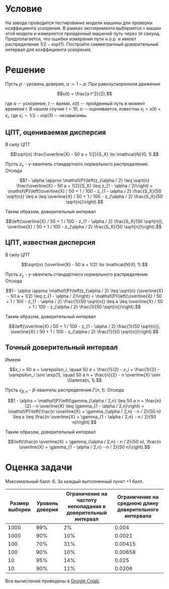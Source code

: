 # Условие

На заводе проводится тестирование модели машины для проверки коэффициента ускорения. 
В рамках эксперимента выбирается `n` машин этой модели 
и измеряется пройденный машиной путь через `10` секунд.
Предполагается, что ошибки измерения пути н.о.р.
и имеют распределение $1/2 - exp(1)$.
Постройте симметричный доверительный интервал
для коэффициента ускорения.

# Решение

Пусть $p$ - уровень доверия, $\alpha := 1 - p$.
При равноускоренном движении
```math
x(t) = \frac{a t^2}{2},
```
где $a$ -- ускорение, $t$ -- время, $x(t)$ -- пройденный путь в момент времени $t$.
В нашем случае $t = 10$, $a$ -- оценивается, известны $x_i = x(t) + \varepsilon_i$,
где $\varepsilon_i \sim 1/2 - exp(1)$ -- независимы.

## ЦПТ, оцениваемая дисперсия

В силу ЦПТ
```math
\sqrt{n} \frac{\overline{X} - 50 a + 1/2}{S_X} 
\to \mathcal{N}(0, 1).
```
Пусть $z_{\gamma}$ - $\gamma$-квантиль 
стандартного нормального распределения.
Отсюда
```math
1 - \alpha 
\approx \mathsf{P}\left(z_{\alpha / 2} 
\leq \sqrt{n} \frac{\overline{X} - 50 a + 1/2}{S_X} 
\leq z_{1 - \alpha / 2}\right)
= \mathsf{P}\left(\overline{X} / 50 + 1 / 100
- z_{1 - \alpha / 2} \frac{S_X}{50 \sqrt{n}}
\leq a
\leq \overline{X} / 50 + 1 / 100
- z_{\alpha / 2} \frac{S_X}{50 \sqrt{n}}\right).
```
Таким образом,
доверительный интервал
```math
\left(\overline{X} / 50 + 1 / 100
- z_{1 - \alpha / 2} \frac{S_X}{50 \sqrt{n}},
\overline{X} / 50 + 1 / 100
- z_{\alpha / 2} \frac{S_X}{50 \sqrt{n}}\right).
```

## ЦПТ, известная дисперсия

В силу ЦПТ
```math
\sqrt{n} (\overline{X} - 50 a + 1/2)
\to \mathcal{N}(0, 1).
```
Пусть $z_{\gamma}$ - $\gamma$-квантиль 
стандартного нормального распределения.
Отсюда
```math
1 - \alpha 
\approx \mathsf{P}\left(z_{\alpha / 2} 
\leq \sqrt{n} (\overline{X} - 50 a + 1/2) 
\leq z_{1 - \alpha / 2}\right)
= \mathsf{P}\left(\overline{X} / 50 + 1 / 100
- z_{1 - \alpha / 2} \frac{1}{50 \sqrt{n}}
\leq a
\leq \overline{X} / 50 + 1 / 100
- z_{\alpha / 2} \frac{1}{50 \sqrt{n}}\right).
```
Таким образом,
доверительный интервал
```math
\left(\overline{X} / 50 + 1 / 100
- z_{1 - \alpha / 2} \frac{1}{50 \sqrt{n}},
\overline{X} / 50 + 1 / 100
- z_{\alpha / 2} \frac{1}{50 \sqrt{n}}\right).
```

## Точный доверительный интервал

Имеем
```math
x_i = 50 a + \varepsilon_i,
\quad 50 a + \frac{1}{2} - x_i = \frac{1}{2} - \varepsilon_i \sim \exp(1),
\quad 50 a n + \frac{n}{2} - n \overline{X} \sim \Gamma(n, 1).
```
Пусть $\gamma_{\beta,n}$ - $\beta$-квантиль
распределения $\Gamma(n, 1)$.
Отсюда
```math
1 - \alpha 
= \mathsf{P}\left(\gamma_{\alpha / 2,n} 
\leq 50 a n + \frac{n}{2} - n \overline{X}
\leq \gamma_{1 - \alpha / 2,n}\right)
= \mathsf{P}\left(\frac{n \overline{X} + \gamma_{\alpha / 2,n} - n / 2}{50 n}
\leq a
\leq \frac{n \overline{X} + \gamma_{1 - \alpha / 2,n} - n / 2}{50 n}\right).
```
Таким образом,
доверительный интервал
```math
\left(\frac{n \overline{X} + \gamma_{\alpha / 2,n} - n / 2}{50 n},
\frac{n \overline{X} + \gamma_{1 - \alpha / 2,n} - n / 2}{50 n}\right).
```

# Оценка задачи

Максимальный балл: $6$. За каждый выполненный пункт $+1$ балл.

| Размер выборки  | Уровень доверия | Ограничение на частоту непопадания в доверительный интервал | Ограничение на среднюю длину доверительного интервала |
| --------------- | --------------- | ----------------------------------------------------------- | ----------------------------------------------------- |
| $1000$          | $99$%           | $2$%                                                        | $0.004$                                               |
| $1000$          | $90$%           | $10$%                                                       | $0.0021$                                              |
| $100$           | $70$%           | $31$%                                                       | $0.00415$                                             |
| $100$           | $90$%           | $10$%                                                       | $0.00658$                                             |
| $10$            | $95$%           | $14$%                                                       | $0.025$                                               |
| $10$            | $90$%           | $11$%                                                       | $0.0206$                                              |

Все вычисления приведены в [Google Colab](https://colab.research.google.com/drive/1nk5IpMV669qXnw6OMhcU-WLpUYVJ0BCT?usp=sharing).
